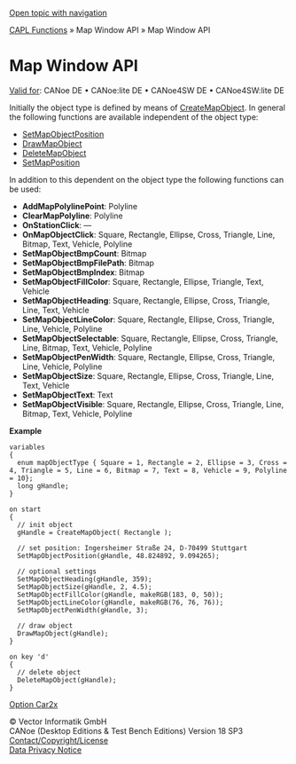 [Open topic with navigation](../../../../CANoeDEFamily.htm#Topics/CAPLFunctions/MapWindowAPI/CAPLfunctionMapWindowAPI.md)

[CAPL Functions](../CAPLfunctions.md) » Map Window API » Map Window API

# Map Window API

[Valid for](../../Shared/FeatureAvailability.md):  CANoe DE • CANoe:lite DE • CANoe4SW DE • CANoe4SW:lite DE

Initially the object type is defined by means of [CreateMapObject](Functions/CAPLfunctionCreateMapObject.md). In general the following functions are available independent of the object type:

- [SetMapObjectPosition](Functions/CAPLfunctionSetMapObjectPosition.md)
- [DrawMapObject](Functions/CAPLfunctionDrawMapObject.md)
- [DeleteMapObject](Functions/CAPLfunctionDeleteMapObject.md)
- [SetMapPosition](Functions/CAPLfunctionSetMapPosition.md)

In addition to this dependent on the object type the following functions can be used:

- **AddMapPolylinePoint**: Polyline
- **ClearMapPolyline**: Polyline
- **OnStationClick**: —
- **OnMapObjectClick**: Square, Rectangle, Ellipse, Cross, Triangle, Line, Bitmap, Text, Vehicle, Polyline
- **SetMapObjectBmpCount**: Bitmap
- **SetMapObjectBmpFilePath**: Bitmap
- **SetMapObjectBmpIndex**: Bitmap
- **SetMapObjectFillColor**: Square, Rectangle, Ellipse, Triangle, Text, Vehicle
- **SetMapObjectHeading**: Square, Rectangle, Ellipse, Cross, Triangle, Line, Text, Vehicle
- **SetMapObjectLineColor**: Square, Rectangle, Ellipse, Cross, Triangle, Line, Vehicle, Polyline
- **SetMapObjectSelectable**: Square, Rectangle, Ellipse, Cross, Triangle, Line, Bitmap, Text, Vehicle, Polyline
- **SetMapObjectPenWidth**: Square, Rectangle, Ellipse, Cross, Triangle, Line, Vehicle, Polyline
- **SetMapObjectSize**: Square, Rectangle, Ellipse, Cross, Triangle, Line, Text, Vehicle
- **SetMapObjectText**: Text
- **SetMapObjectVisible**: Square, Rectangle, Ellipse, Cross, Triangle, Line, Bitmap, Text, Vehicle, Polyline

**Example**

```plaintext
variables
{
  enum mapObjectType { Square = 1, Rectangle = 2, Ellipse = 3, Cross = 4, Triangle = 5, Line = 6, Bitmap = 7, Text = 8, Vehicle = 9, Polyline = 10};
  long gHandle;
}

on start
{
  // init object
  gHandle = CreateMapObject( Rectangle );

  // set position: Ingersheimer Straße 24, D-70499 Stuttgart
  SetMapObjectPosition(gHandle, 48.824892, 9.094265);

  // optional settings
  SetMapObjectHeading(gHandle, 359);
  SetMapObjectSize(gHandle, 2, 4.5);
  SetMapObjectFillColor(gHandle, makeRGB(183, 0, 50));
  SetMapObjectLineColor(gHandle, makeRGB(76, 76, 76));
  SetMapObjectPenWidth(gHandle, 3);

  // draw object
  DrawMapObject(gHandle);
}

on key 'd'
{
  // delete object
  DeleteMapObject(gHandle);
}
```

[Option Car2x](../../CANoeCANalyzer/Car2x/Car2x.md)

© Vector Informatik GmbH  
CANoe (Desktop Editions & Test Bench Editions) Version 18 SP3  
[Contact/Copyright/License](../../Shared/ContactCopyrightLicense.md)  
[Data Privacy Notice](https://www.vector.com/int/en/company/get-info/privacy-policy/)
